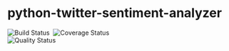 # python-twitter-sentiment-analyzer
<img src='https://travis-ci.org/sudeephazra/python-twitter-sentiment-analyzer.svg?branch=master' alt='Build Status'/>&nbsp;
<img src='https://coveralls.io/repos/github/sudeephazra/python-twitter-sentiment-analyzer/badge.svg?branch=master' alt='Coverage Status'/><br>
<img src='https://sonarcloud.io/api/project_badges/quality_gate?project=sudeephazra_python-twitter-sentiment-analyzer' alt='Quality Status'/>